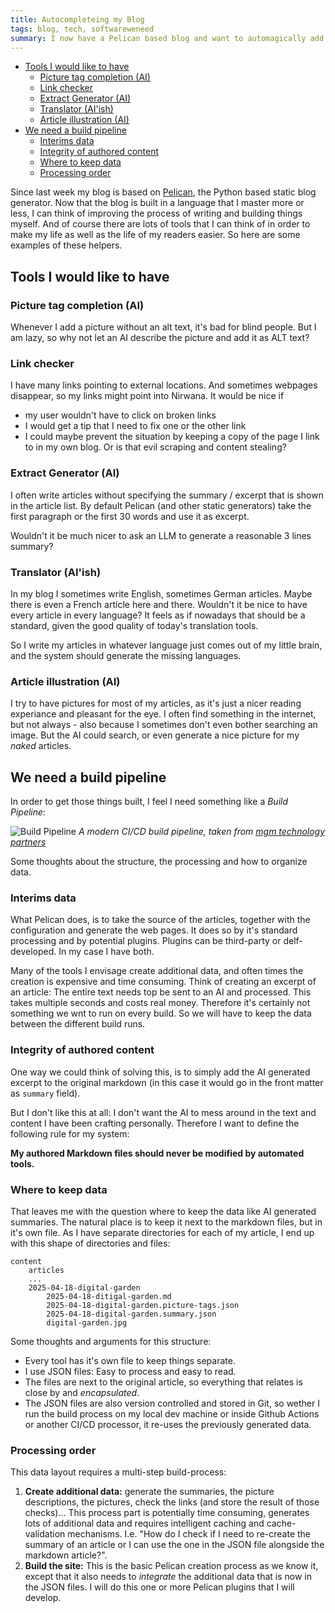 ```yaml
---
title: Autocompleteing my Blog
tags: blog, tech, softwareweneed
summary: I now have a Pelican based blog and want to automagically add or fix content: Picture tags, article summaries, translations... Finally a wa to use AI 🤖
---
```


- [Tools I would like to have](#tools-i-would-like-to-have)
  - [Picture tag completion (AI)](#picture-tag-completion-ai)
  - [Link checker](#link-checker)
  - [Extract Generator (AI)](#extract-generator-ai)
  - [Translator (AI'ish)](#translator-aiish)
  - [Article illustration (AI)](#article-illustration-ai)
- [We need a build pipeline](#we-need-a-build-pipeline)
  - [Interims data](#interims-data)
  - [Integrity of authored content](#integrity-of-authored-content)
  - [Where to keep data](#where-to-keep-data)
  - [Processing order](#processing-order)

Since last week my blog is based on [Pelican](https://getpelican.com), the Python based static blog generator. Now that the blog is built in a language that I master more or less, I can think of improving the process of writing and building things myself. And of course there are lots of tools that I can think of in order to make my life as well as the life of my readers easier. So here are some examples of these helpers.

## Tools I would like to have

### Picture tag completion (AI)

Whenever I add a picture without an alt text, it's bad for blind people. But I am lazy, so why not let an AI describe the picture and add it as ALT text?

### Link checker

I have many links pointing to external locations. And sometimes webpages disappear, so my links might point into Nirwana. It would be nice if

- my user wouldn't have to click on broken links 
- I would get a tip that I need to fix one or the other link
- I could maybe prevent the situation by keeping a copy of the page I link to in my own blog. Or is that evil scraping and content stealing?

### Extract Generator (AI)

I often write articles without specifying the summary / excerpt that is shown in the article list. By default Pelican (and other static generators) take the first paragraph or the first 30 words and use it as excerpt. 

Wouldn't it be much nicer to ask an LLM to generate a reasonable 3 lines summary?

### Translator (AI'ish)

In my blog I sometimes write English, sometimes German articles. Maybe there is even a French article here and there. Wouldn't it be nice to have every article in every language? It feels as if nowadays that should be a standard, given the good quality of today's translation tools. 

So I write my articles in whatever language just comes out of my little brain, and the system should generate the missing languages.

### Article illustration (AI)

I try to have pictures for most of my articles, as it's just a nicer reading experiance and pleasant for the eye. I often find something in the internet, but not always - also because I sometimes don't even bother searching an image. But the AI could search, or even generate a nice picture for my _naked_ articles.

## We need a build pipeline

In order to get those things built, I feel I need something like a _Build Pipeline_:

![Build Pipeline](https://insights.mgm-tp.com/wp-content/uploads/2023/08/mgm-CI-CD-Pipeline.png)
_A modern CI/CD build pipeline, taken from [mgm technology partners](https://mgm-tp.com)_

Some thoughts about the structure, the processing and how to organize data.

### Interims data

What Pelican does, is to take the source of the articles, together with the configuration and generate the web pages. It does so by it's standard processing and by potential plugins. Plugins can be third-party or delf-developed. In my case I have both.

Many of the tools I envisage create additional data, and often times the creation is expensive and time consuming. Think of creating an excerpt of an article: The entire text needs top be sent to an AI and processed. This takes multiple seconds and costs real money. Therefore it's certainly not something we wnt to run on every build. So we will have to keep the data between the different build runs.

### Integrity of authored content

One way we could think of solving this, is to simply add the AI generated excerpt to the original markdown (in this case it would go in the front matter as `summary` field). 

But I don't like this at all: I don't want the AI to mess around in the text and content I have been crafting personally. Therefore I want to define the following rule for my system:

**My authored Markdown files should never be modified by automated tools.**

### Where to keep data

That leaves me with the question where to keep the data like AI generated summaries. The natural place is to keep it next to the markdown files, but in it's own file. As I have separate directories for each of my article, I end up with this shape of directories and files:

```file
content
    articles
    ...
    2025-04-18-digital-garden
        2025-04-18-ditigal-garden.md
        2025-04-18-digital-garden.picture-tags.json
        2025-04-18-digital-garden.summary.json
        digital-garden.jpg
```

Some thoughts and arguments for this structure:

- Every tool has it's own file to keep things separate.
- I use JSON files: Easy to process and easy to read.
- The files are next to the original article, so everything that relates is close by and _encapsulated_.
- The JSON files are also version controlled and stored in Git, so wether I run the build process on my local dev machine or inside Github Actions or another CI/CD processor, it re-uses the previously generated data.

### Processing order

This data layout requires a multi-step build-process:

1. **Create additional data:** generate the summaries, the picture descriptions, the pictures, check the links (and store the result of those checks)... This process part is potentially time consuming, generates lots of additional data and requires intelligent caching and cache-validation mechanisms. I.e. "How do I check if I need to re-create the summary of an article or I can use the one in the JSON file alongside the markdown article?".
2. **Build the site:** This is the basic Pelican creation process as we know it, except that it also needs to _integrate_ the additional data that is now in the JSON files. I will do this one or more Pelican plugins that I will develop.
